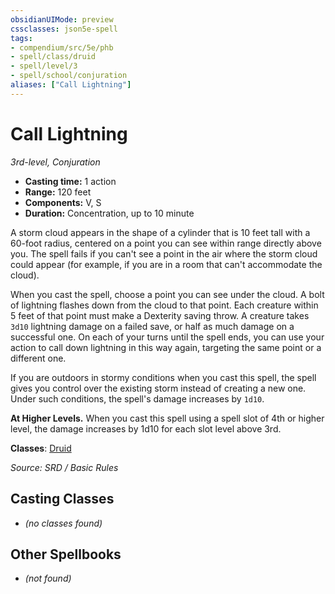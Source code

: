 ```yaml
---
obsidianUIMode: preview
cssclasses: json5e-spell
tags:
- compendium/src/5e/phb
- spell/class/druid
- spell/level/3
- spell/school/conjuration
aliases: ["Call Lightning"]
---
```

# Call Lightning
*3rd-level, Conjuration*  

- **Casting time:** 1 action
- **Range:** 120 feet
- **Components:** V, S
- **Duration:** Concentration, up to 10 minute

A storm cloud appears in the shape of a cylinder that is 10 feet tall with a 60-foot radius, centered on a point you can see within range directly above you. The spell fails if you can't see a point in the air where the storm cloud could appear (for example, if you are in a room that can't accommodate the cloud).

When you cast the spell, choose a point you can see under the cloud. A bolt of lightning flashes down from the cloud to that point. Each creature within 5 feet of that point must make a Dexterity saving throw. A creature takes `3d10` lightning damage on a failed save, or half as much damage on a successful one. On each of your turns until the spell ends, you can use your action to call down lightning in this way again, targeting the same point or a different one.

If you are outdoors in stormy conditions when you cast this spell, the spell gives you control over the existing storm instead of creating a new one. Under such conditions, the spell's damage increases by `1d10`.

**At Higher Levels.** When you cast this spell using a spell slot of 4th or higher level, the damage increases by 1d10 for each slot level above 3rd.

**Classes**: [Druid](compendium/classes/druid.md)

*Source: SRD / Basic Rules*

## Casting Classes
- *(no classes found)*

## Other Spellbooks
- *(not found)*

